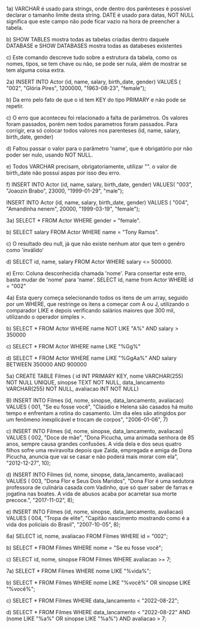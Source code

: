 1a) VARCHAR é usado para strings, onde dentro dos parênteses é possível declarar o tamanho limite desta string.
    DATE é usado para datas,
    NOT NULL significa que este campo não pode ficar vazio na hora de preencher a tabela.

b) SHOW TABLES mostra todas as tabelas criadas dentro daquele DATABASE e
   SHOW DATABASES mostra todas as databeses existentes

c) Este comando descreve tudo sobre a estrutura da tabela, como os nomes, tipos, se tem chave ou não, se pode ser
   nula, além de mostrar se tem alguma coisa extra.

2a) INSERT INTO Actor (id, name, salary, birth_date, gender)
VALUES	 (
"002",
"Glória Pires",
1200000,
"1963-08-23",
"female");


b) Da erro pelo fato de que o id tem KEY do tipo PRIMARY e não pode se repetir.

c) O erro que aconteceu foi relacionado a falta de parâmetros. Os valores foram passados, porém nem todos parametros 
   foram passados. Para corrigir, era só colocar todos valores nos parenteses (id, name, salary, birth_date, gender)

d) Faltou passar o valor para o parâmetro 'name', que é obrigatório por não poder ser nulo, usando NOT NULL.

e) Todos VARCHAR precisam, obrigatoriamente, utilizar "". o valor de birth_date não possui aspas por isso deu erro.

f) INSERT INTO Actor (id, name, salary, birth_date, gender)
VALUES(
"003",
"Joaozin Brabo",
23000,
"1999-01-29",
"male");

INSERT INTO Actor (id, name, salary, birth_date, gender)
VALUES (
"004",
"Amandinha nenem",
20000,
"1999-03-19",
"female");

3a) SELECT * FROM Actor WHERE gender = "female".

b) SELECT salary FROM Actor WHERE name = "Tony Ramos".

c) O resultado deu null, já que não existe nenhum ator que tem o genêro como 'inválido'

d) SELECT id, name, salary FROM Actor WHERE salary <= 500000.

e) Erro: Coluna desconhecida chamada 'nome'. Para consertar este erro, basta mudar de 'nome' para 'name'. SELECT id, name from Actor WHERE id = "002"

4a) Esta query começa selecionando todos os itens de um array, seguido por um WHERE, que restringe os itens a começar com A ou J, utilizando o comparador
    LIKE e depois verificando salários maiores que 300 mil, utilizando o operador simples >.

b) SELECT * FROM Actor WHERE name NOT LIKE "A%" AND salary > 350000

c) SELECT * FROM Actor WHERE name LIKE "%Gg%"

d) SELECT * FROM Actor WHERE name LIKE "%GgAa%" AND salary BETWEEN 350000 AND 900000

5a) CREATE TABLE Filmes (
id INT PRIMARY KEY,
nome VARCHAR(255) NOT NULL UNIQUE,
sinopse TEXT NOT NULL,
data_lancamento VARCHAR(255) NOT NULL,
avaliacao INT NOT NULL)

B) INSERT INTO Filmes (id, nome, sinopse, data_lancamento, avaliacao)
VALUES (
001,
"Se eu fosse você",
"Claúdio e Helena são casados há muito tempo e enfrentam a rotina do casamento. Um dia eles são atingidos por um fenômeno inexplicável e trocam de corpos",
"2006-01-06",
7)

c) INSERT INTO Filmes (id, nome, sinopse, data_lancamento, avaliacao)
VALUES (
002,
"Doce de mãe",
"Dona Picucha, uma animada senhora de 85 anos, sempre causa grandes confusões. A vida dela e dos seus quatro filhos sofre uma reviravolta depois que Zaida, empregada e amiga de Dona Picucha, anuncia que vai se casar e não poderá mais morar com ela",
"2012-12-27",
10);

d) INSERT INTO Filmes (id, nome, sinopse, data_lancamento, avaliacao)
VALUES (
003,
"Dona Flor e Seus Dois Maridos",
"Dona Flor é uma sedutora professora de culinária casada com Vadinho, que só quer saber de farras e jogatina nas boates. A vida de abusos acaba por acarretar sua morte precoce.",
"2017-11-02",
8);

e) INSERT INTO Filmes (id, nome, sinopse, data_lancamento, avaliacao)
VALUES (
004,
"Tropa de elite",
"Capitão nascimento mostrando como é a vida dos policiais do Brasil",
"2007-10-05",
8);

6a) SELECT id, nome, avaliacao FROM Filmes WHERE id = "002";

b) SELECT * FROM Filmes WHERE nome = "Se eu fosse você";

c) SELECT id, nome, sinopse FROM Filmes WHERE avaliacao >= 7;


7a) SELECT * FROM Filmes WHERE nome LIKE "%vida%";

b) SELECT * FROM Filmes WHERE nome LIKE "%você%" OR sinopse LIKE "%você%";

c) SELECT * FROM Filmes WHERE data_lancamento < "2022-08-22";

d) SELECT * FROM Filmes WHERE data_lancamento < "2022-08-22" AND (nome LIKE "%a%" OR sinopse LIKE "%a%") AND avaliacao > 7;